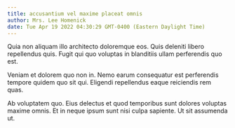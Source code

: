 ```yaml
---
title: accusantium vel maxime placeat omnis
author: Mrs. Lee Homenick
date: Tue Apr 19 2022 04:30:29 GMT-0400 (Eastern Daylight Time)
---
```

Quia non aliquam illo architecto doloremque eos. Quis deleniti libero repellendus quis. Fugit qui quo voluptas in blanditiis ullam perferendis quo est.

 Veniam et dolorem quo non in. Nemo earum consequatur est perferendis tempore quidem quo sit qui. Eligendi repellendus eaque reiciendis rem quas.

 Ab voluptatem quo. Eius delectus et quod temporibus sunt dolores voluptas maxime omnis. Et in neque ipsum sunt nisi culpa sapiente. Ut sit assumenda ut.
